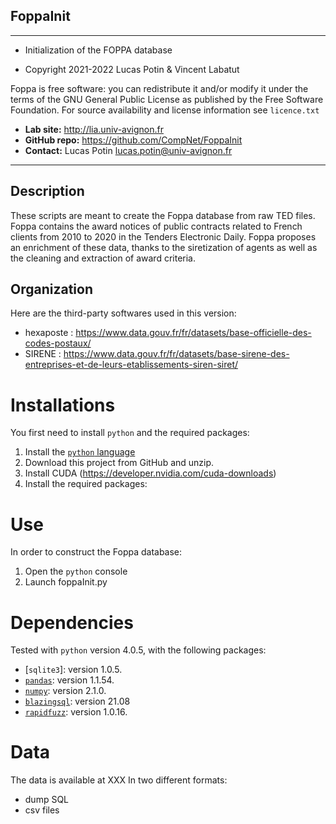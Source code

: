 ## FoppaInit
-------------------------------------------------------------------------
* Initialization of the FOPPA database

* Copyright 2021-2022 Lucas Potin & Vincent Labatut

Foppa is free software: you can redistribute it and/or modify it under the terms of the GNU General Public License as published by the Free Software Foundation. For source availability and license information see `licence.txt`

* **Lab site:** http://lia.univ-avignon.fr
* **GitHub repo:** https://github.com/CompNet/FoppaInit
* **Contact:** Lucas Potin <lucas.potin@univ-avignon.fr>
 
-------------------------------------------------------------------------

## Description
These scripts are meant to create the Foppa database from raw TED files. Foppa contains the award notices of public contracts related to French clients from 2010 to 2020 in the Tenders Electronic Daily. Foppa proposes an enrichment of these data, thanks to the siretization of agents as well as the cleaning and extraction of award criteria.

## Organization

Here are the third-party softwares used in this version:
* hexaposte : https://www.data.gouv.fr/fr/datasets/base-officielle-des-codes-postaux/
* SIRENE : https://www.data.gouv.fr/fr/datasets/base-sirene-des-entreprises-et-de-leurs-etablissements-siren-siret/

# Installations
You first need to install `python` and the required packages:

1. Install the [`python` language](https://www.python.org)
2. Download this project from GitHub and unzip.
3. Install CUDA (https://developer.nvidia.com/cuda-downloads)
4. Install the required packages: 

# Use
In order to construct the Foppa database:
1. Open the `python` console
2. Launch foppaInit.py


# Dependencies
Tested with `python` version 4.0.5, with the following packages:
* [`sqlite3`]: version 1.0.5.
* [`pandas`](https://pypi.org/project/pandas/): version 1.1.54.
* [`numpy`](https://pypi.org/project/numpy/): version 2.1.0.
* [`blazingsql`](https://rapids.ai/start.html): version 21.08
* [`rapidfuzz`](https://pypi.org/project/rapidfuzz/): version 1.0.16.

# Data
The data is available at XXX In two different formats:
* dump SQL 
* csv files


